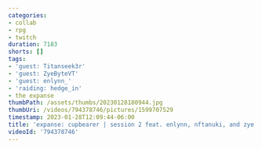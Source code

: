 ```yaml
---
categories:
- collab
- rpg
- twitch
duration: 7183
shorts: []
tags:
- 'guest: Titanseek3r'
- 'guest: ZyeByteVT'
- 'guest: enlynn_'
- 'raiding: hedge_in'
- the expanse
thumbPath: /assets/thumbs/20230128180944.jpg
thumbUri: /videos/794378746/pictures/1599707529
timestamp: 2023-01-28T12:09:44-06:00
title: 'expanse: cupbearer | session 2 feat. enlynn, nftanuki, and zye!'
videoId: '794378746'
---
```

